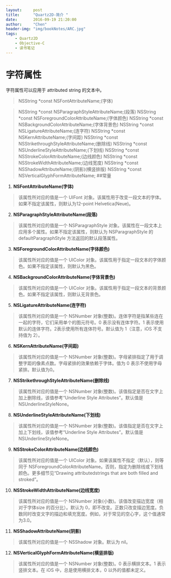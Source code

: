 ```yaml
---
layout:     post
title:      "Quartz2D-简介 "
date:       2016-09-19 21:20:00
author:     "Chen"
header-img: "img/bookNotes/ARC.jpg"
tags:
    - Quartz2D
    - Objective-C
    - 读书笔记
---
```




#
# 字符属性
字符属性可以应用于 attributed string 的文本中。
> NSString *const NSFontAttributeName;(字体)

> NSString *const NSParagraphStyleAttributeName;(段落)
> NSString *const NSForegroundColorAttributeName;(字体颜色)
> NSString *const NSBackgroundColorAttributeName;(字体背景色)
> NSString *const NSLigatureAttributeName;(连字符)
> NSString *const NSKernAttributeName;(字间距)
> NSString *const NSStrikethroughStyleAttributeName;(删除线)
> NSString *const NSUnderlineStyleAttributeName;(下划线)
> NSString *const NSStrokeColorAttributeName;(边线颜色)
> NSString *const NSStrokeWidthAttributeName;(边线宽度)
> NSString *const NSShadowAttributeName;(阴影)(横竖排版)
> NSString *const NSVerticalGlyphFormAttributeName;
##常量
1. **NSFontAttributeName(字体)**
>该属性所对应的值是一个 UIFont 对象。该属性用于改变一段文本的字体。如果不指定该属性，则默认为12-point Helvetica(Neue)。
2. **NSParagraphStyleAttributeName(段落)**
>该属性所对应的值是一个 NSParagraphStyle 对象。该属性在一段文本上应用多个属性。如果不指定该属性，则默认为 NSParagraphStyle 的defaultParagraphStyle 方法返回的默认段落属性。
3. **NSForegroundColorAttributeName(字体颜色)**
>该属性所对应的值是一个 UIColor 对象。该属性用于指定一段文本的字体颜色。如果不指定该属性，则默认为黑色。
4. **NSBackgroundColorAttributeName(字体背景色)**
>该属性所对应的值是一个 UIColor 对象。该属性用于指定一段文本的背景颜色。如果不指定该属性，则默认无背景色。
5. **NSLigatureAttributeName(连字符)**
>该属性所对应的值是一个 NSNumber 对象(整数)。连体字符是指某些连在一起的字符，它们采用单个的图元符号。0 表示没有连体字符。1 表示使用默认的连体字符。2表示使用所有连体符号。默认值为 1（注意，iOS 不支持值为 2）。
6. **NSKernAttributeName(字间距)**
>该属性所对应的值是一个 NSNumber 对象(整数)。字母紧排指定了用于调整字距的像素点数。字母紧排的效果依赖于字体。值为 0 表示不使用字母紧排。默认值为0。
7. **NSStrikethroughStyleAttributeName(删除线)**
>该属性所对应的值是一个 NSNumber 对象(整数)。该值指定是否在文字上加上删除线，该值参考“Underline Style Attributes”。默认值是NSUnderlineStyleNone。
8. **NSUnderlineStyleAttributeName(下划线)**
>该属性所对应的值是一个 NSNumber 对象(整数)。该值指定是否在文字上加上下划线，该值参考“Underline Style Attributes”。默认值是NSUnderlineStyleNone。
9. **NSStrokeColorAttributeName(边线颜色)**
>该属性所对应的值是一个 UIColor 对象。如果该属性不指定（默认），则等同于 NSForegroundColorAttributeName。否则，指定为删除线或下划线颜色。更多细节见“Drawing attributedstrings that are both filled and stroked”。
10. **NSStrokeWidthAttributeName(边线宽度)**
>该属性所对应的值是一个 NSNumber 对象(小数)。该值改变描边宽度（相对于字体size 的百分比）。默认为 0，即不改变。正数只改变描边宽度。负数同时改变文字的描边和填充宽度。例如，对于常见的空心字，这个值通常为3.0。
11. **NSShadowAttributeName(阴影)**
>该属性所对应的值是一个 NSShadow 对象。默认为 nil。
12. **NSVerticalGlyphFormAttributeName(横竖排版)**
>该属性所对应的值是一个 NSNumber 对象(整数)。0 表示横排文本。1 表示竖排文本。在 iOS 中，总是使用横排文本，0 以外的值都未定义。

